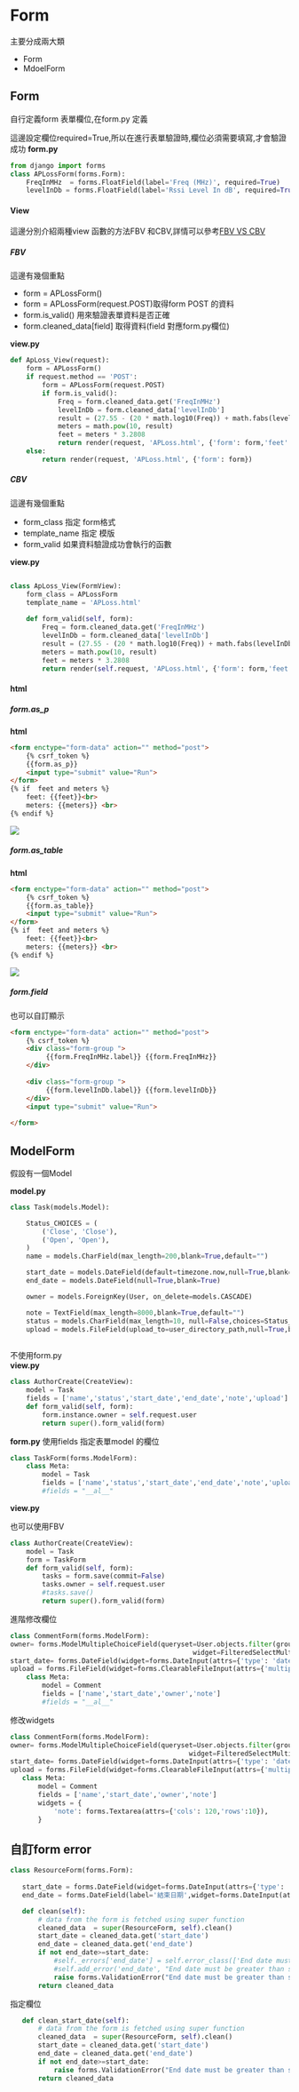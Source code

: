 # Form

主要分成兩大類
<ul>
    <li>Form</li>
    <li>MdoelForm</li>
</ul>


## Form
自行定義form 表單欄位,在form.py 定義

這邊設定欄位required=True,所以在進行表單驗證時,欄位必須需要填寫,才會驗證成功
**form.py**
```python 
from django import forms			 
class APLossForm(forms.Form):
    FreqInMHz  = forms.FloatField(label='Freq (MHz)', required=True)
    levelInDb = forms.FloatField(label='Rssi Level In dB', required=True)
```

#### View 
這邊分別介紹兩種view 函數的方法FBV 和CBV,詳情可以參考<a href = "https://github.com/Eddie02582/Django-tutorial/tree/master/View/FBV%20vs%20CBV">FBV VS CBV</a>

##### FBV 
這邊有幾個重點
<ul>
    <li>form = APLossForm()</li>
    <li>form = APLossForm(request.POST)取得form POST 的資料</li>
    <li>form.is_valid() 用來驗證表單資料是否正確</li>
    <li>form.cleaned_data[field] 取得資料(field 對應form.py欄位)</li>
</ul>

**view.py**
```python 
def ApLoss_View(request):	
    form = APLossForm()  
    if request.method == 'POST':
        form = APLossForm(request.POST)	
        if form.is_valid():             
            Freq = form.cleaned_data.get('FreqInMHz')         
            levelInDb = form.cleaned_data['levelInDb']
            result = (27.55 - (20 * math.log10(Freq)) + math.fabs(levelInDb)) / 20.0
            meters = math.pow(10, result)       
            feet = meters * 3.2808            	    
            return render(request, 'APLoss.html', {'form': form,'feet':feet,'meters':meters})		        
    else:        
        return render(request, 'APLoss.html', {'form': form})	

```


##### CBV
這邊有幾個重點
<ul>
    <li>form_class 指定 form格式</li>
    <li>template_name 指定 模版</li>
    <li>form_valid 如果資料驗證成功會執行的函數</li>   
</ul>

**view.py**
```python 

class ApLoss_View(FormView):
    form_class = APLossForm  
    template_name = 'APLoss.html'
	
    def form_valid(self, form):        
        Freq = form.cleaned_data.get('FreqInMHz')         
        levelInDb = form.cleaned_data['levelInDb']
        result = (27.55 - (20 * math.log10(Freq)) + math.fabs(levelInDb)) / 20.0
        meters = math.pow(10, result)       
        feet = meters * 3.2808            	    
        return render(self.request, 'APLoss.html', {'form': form,'feet':feet,'meters':meters})
```


#### html


##### form.as_p

**html**
```html
<form enctype="form-data" action="" method="post">
    {% csrf_token %}	
	{{form.as_p}}	
    <input type="submit" value="Run">		
</form>
{% if  feet and meters %}
	feet: {{feet}}<br>
	meters: {{meters}} <br>
{% endif %}
```

<img src="form_1.png">

##### form.as_table

**html**
```html
<form enctype="form-data" action="" method="post">
    {% csrf_token %}	
	{{form.as_table}}	
    <input type="submit" value="Run">		
</form>
{% if  feet and meters %}
	feet: {{feet}}<br>
	meters: {{meters}} <br>
{% endif %}
```

<img src="form_2.png">

##### form.field
也可以自訂顯示
```html
<form enctype="form-data" action="" method="post">
    {% csrf_token %}
	<div class="form-group ">
		 {{form.FreqInMHz.label}} {{form.FreqInMHz}} 				
	</div>	
	
	<div class="form-group ">
		 {{form.levelInDb.label}} {{form.levelInDb}} 				
	</div> 	
    <input type="submit" value="Run">	
	
</form>
```


## ModelForm
假設有一個Model

**model.py**

```python 
class Task(models.Model):

    Status_CHOICES = (
        ('Close', 'Close'),       
		('Open', 'Open'),         
    )   
    name = models.CharField(max_length=200,blank=True,default="") 

    start_date = models.DateField(default=timezone.now,null=True,blank=True)	  	
    end_date = models.DateField(null=True,blank=True)	 

    owner = models.ForeignKey(User, on_delete=models.CASCADE)

    note = TextField(max_length=8000,blank=True,default="")    
    status = models.CharField(max_length=10, null=False,choices=Status_CHOICES,default='Open')
    upload = models.FileField(upload_to=user_directory_path,null=True,blank=True) 
   

```

不使用form.py <br>
**view.py**

```python 
class AuthorCreate(CreateView):
    model = Task
    fields = ['name','status','start_date','end_date','note','upload']
    def form_valid(self, form):
        form.instance.owner = self.request.user
        return super().form_valid(form)
```

**form.py**
使用fields 指定表單model 的欄位

```python 
class TaskForm(forms.ModelForm): 
    class Meta:       
        model = Task         
        fields = ['name','status','start_date','end_date','note','upload']
        #fields = "__al__"
```

**view.py**

也可以使用FBV
```python 
class AuthorCreate(CreateView):
    model = Task
    form = TaskForm
    def form_valid(self, form):
        tasks = form.save(commit=False)
        tasks.owner = self.request.user
        #tasks.save()        
        return super().form_valid(form)
```



進階修改欄位
 
 

```python 
class CommentForm(forms.ModelForm): 
owner= forms.ModelMultipleChoiceField(queryset=User.objects.filter(groups=Group.objects.get(name='RD')),                                            
                                              widget=FilteredSelectMultiple("Validation Staff", is_stacked=False), required=False)	  
start_date= forms.DateField(widget=forms.DateInput(attrs={'type': 'date'},format=('%Y-%m-%d')), required=False)	
upload = forms.FileField(widget=forms.ClearableFileInput(attrs={'multiple': True}), required=False) 
    class Meta:       
        model = Comment         
        fields = ['name','start_date','owner','note']
        #fields = "__al__"
```

修改widgets
 
 
 ```python 
class CommentForm(forms.ModelForm): 
owner= forms.ModelMultipleChoiceField(queryset=User.objects.filter(groups=Group.objects.get(name='RD')),                                            
                                              widget=FilteredSelectMultiple("Validation Staff", is_stacked=False), required=False)	  
start_date= forms.DateField(widget=forms.DateInput(attrs={'type': 'date'},format=('%Y-%m-%d')), required=False)	
upload = forms.FileField(widget=forms.ClearableFileInput(attrs={'multiple': True}), required=False) 
    class Meta:       
        model = Comment         
        fields = ['name','start_date','owner','note']
        widgets = { 
            'note': forms.Textarea(attrs={'cols': 120,'rows':10}),          
		}
```

## 自訂form error

 ```python 
class ResourceForm(forms.Form):   
     
    start_date = forms.DateField(widget=forms.DateInput(attrs={'type': 'date'},format=('%Y-%m-%d')), required=True,initial=GetMonthFirstDay())	
    end_date = forms.DateField(label='結束日期',widget=forms.DateInput(attrs={'type': 'date'},format=('%Y-%m-%d')), required=True)	 

    def clean(self):   
        # data from the form is fetched using super function 
        cleaned_data  = super(ResourceForm, self).clean()  
        start_date = cleaned_data.get('start_date') 
        end_date = cleaned_data.get('end_date') 
        if not end_date>=start_date:            
            #self._errors['end_date'] = self.error_class(['End date must be greater than start date']) 
            #self.add_error('end_date', "End date must be greater than start date")
            raise forms.ValidationError("End date must be greater than start date")
        return cleaned_data 

```
指定欄位
 ```python 
    def clean_start_date(self):   
        # data from the form is fetched using super function 
        cleaned_data  = super(ResourceForm, self).clean()  
        start_date = cleaned_data.get('start_date') 
        end_date = cleaned_data.get('end_date') 
        if not end_date>=start_date:    
            raise forms.ValidationError("End date must be greater than start date")
        return cleaned_data 

```

